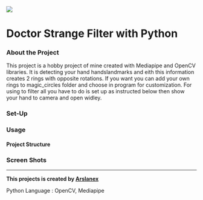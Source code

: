 <img src="https://i.pinimg.com/originals/3f/35/90/3f3590a3809163db554425361295f121.jpg" widht=100% />
<h1> Doctor Strange Filter with Python </h1>
<h3> About the Project </h3>
<p> This project is a hobby project of mine created with Mediapipe and OpenCV libraries. It is detecting your hand handslandmarks and eith this 
information creates 2 rings with  opposite rotations. If you want you can add your own rings to magic_circles folder and choose in program for 
customization. For using to filter all you have to do is set up as instructed below then show your hand to camera and open widley. </p>

<h3> Set-Up </h3>
<h3> Usage </h3>
<h4> Project Structure </h4>
<h3> Screen Shots </h3>

<hr>
<p><b>This projects is created by <a href="https://github.com/Arslanex">Arslanex</a></b></p>
<p>Python Language : OpenCV, Mediapipe
